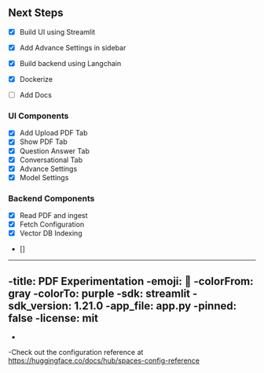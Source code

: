 ## Next Steps

- [x] Build UI using Streamlit
- [x] Add Advance Settings in sidebar
- [x] Build backend using Langchain
- [x] Dockerize 
- [ ] Add Docs


### UI Components

- [x] Add Upload PDF Tab
- [x] Show PDF Tab
- [x] Question Answer Tab
- [x] Conversational Tab
- [x] Advance Settings
- [x] Model Settings

### Backend Components
- [x] Read PDF and ingest
- [x] Fetch Configuration 
- [x] Vector DB Indexing
- []


 ----
 -title: PDF Experimentation
 -emoji: 🐨
 -colorFrom: gray
 -colorTo: purple
 -sdk: streamlit
 -sdk_version: 1.21.0
 -app_file: app.py
 -pinned: false
 -license: mit
 ----
 -
 -Check out the configuration reference at https://huggingface.co/docs/hub/spaces-config-reference
